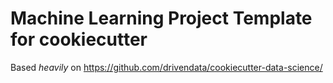 # Machine Learning Project Template for cookiecutter

Based *heavily* on https://github.com/drivendata/cookiecutter-data-science/

